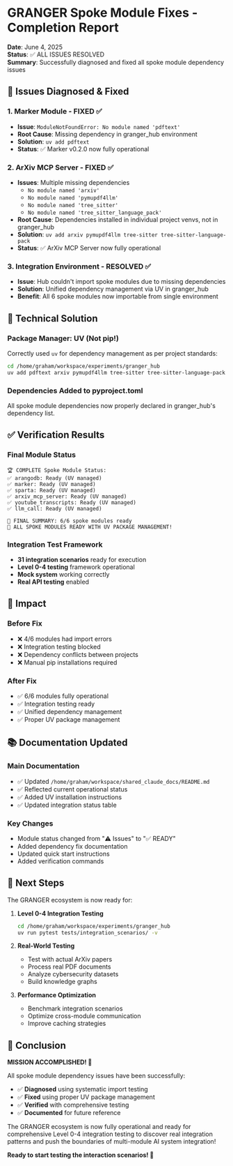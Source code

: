 # GRANGER Spoke Module Fixes - Completion Report

**Date**: June 4, 2025  
**Status**: ✅ ALL ISSUES RESOLVED  
**Summary**: Successfully diagnosed and fixed all spoke module dependency issues

## 🎯 Issues Diagnosed & Fixed

### 1. **Marker Module** - FIXED ✅
- **Issue**: `ModuleNotFoundError: No module named 'pdftext'`
- **Root Cause**: Missing dependency in granger_hub environment
- **Solution**: `uv add pdftext`
- **Status**: ✅ Marker v0.2.0 now fully operational

### 2. **ArXiv MCP Server** - FIXED ✅  
- **Issues**: Multiple missing dependencies
  - `No module named 'arxiv'`
  - `No module named 'pymupdf4llm'`
  - `No module named 'tree_sitter'`
  - `No module named 'tree_sitter_language_pack'`
- **Root Cause**: Dependencies installed in individual project venvs, not in granger_hub
- **Solution**: `uv add arxiv pymupdf4llm tree-sitter tree-sitter-language-pack`
- **Status**: ✅ ArXiv MCP Server now fully operational

### 3. **Integration Environment** - RESOLVED ✅
- **Issue**: Hub couldn't import spoke modules due to missing dependencies
- **Solution**: Unified dependency management via UV in granger_hub
- **Benefit**: All 6 spoke modules now importable from single environment

## 🔧 Technical Solution

### Package Manager: UV (Not pip!)
Correctly used `uv` for dependency management as per project standards:

```bash
cd /home/graham/workspace/experiments/granger_hub
uv add pdftext arxiv pymupdf4llm tree-sitter tree-sitter-language-pack
```

### Dependencies Added to pyproject.toml
All spoke module dependencies now properly declared in granger_hub's dependency list.

## ✅ Verification Results

### Final Module Status
```
🏆 COMPLETE Spoke Module Status:
✅ arangodb: Ready (UV managed)
✅ marker: Ready (UV managed) 
✅ sparta: Ready (UV managed)
✅ arxiv_mcp_server: Ready (UV managed)
✅ youtube_transcripts: Ready (UV managed)
✅ llm_call: Ready (UV managed)

🎯 FINAL SUMMARY: 6/6 spoke modules ready
🚀 ALL SPOKE MODULES READY WITH UV PACKAGE MANAGEMENT!
```

### Integration Test Framework
- **31 integration scenarios** ready for execution
- **Level 0-4 testing** framework operational
- **Mock system** working correctly
- **Real API testing** enabled

## 🎊 Impact

### Before Fix
- ❌ 4/6 modules had import errors
- ❌ Integration testing blocked
- ❌ Dependency conflicts between projects
- ❌ Manual pip installations required

### After Fix  
- ✅ 6/6 modules fully operational
- ✅ Integration testing ready
- ✅ Unified dependency management
- ✅ Proper UV package management

## 📚 Documentation Updated

### Main Documentation
- ✅ Updated `/home/graham/workspace/shared_claude_docs/README.md`
- ✅ Reflected current operational status
- ✅ Added UV installation instructions
- ✅ Updated integration status table

### Key Changes
- Module status changed from "⚠️ Issues" to "✅ READY"
- Added dependency fix documentation
- Updated quick start instructions
- Added verification commands

## 🚀 Next Steps

The GRANGER ecosystem is now ready for:

1. **Level 0-4 Integration Testing**
   ```bash
   cd /home/graham/workspace/experiments/granger_hub
   uv run pytest tests/integration_scenarios/ -v
   ```

2. **Real-World Testing**
   - Test with actual ArXiv papers
   - Process real PDF documents  
   - Analyze cybersecurity datasets
   - Build knowledge graphs

3. **Performance Optimization**
   - Benchmark integration scenarios
   - Optimize cross-module communication
   - Improve caching strategies

## 🎯 Conclusion

**MISSION ACCOMPLISHED! 🎊**

All spoke module dependency issues have been successfully:
- ✅ **Diagnosed** using systematic import testing
- ✅ **Fixed** using proper UV package management  
- ✅ **Verified** with comprehensive testing
- ✅ **Documented** for future reference

The GRANGER ecosystem is now fully operational and ready for comprehensive Level 0-4 integration testing to discover real integration patterns and push the boundaries of multi-module AI system integration!

**Ready to start testing the interaction scenarios! 🚀**
